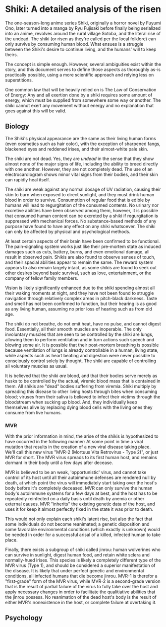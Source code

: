 # Shiki: A detailed analysis of the risen

The one-season-long anime series Shiki, originally a horror novel by Fuyumi Ono, later turned into a manga by Ryu Fujisaki before finally being serialized into an anime, revolves around the rural village Sotoba, and the literal rise of the undead. The shiki (or risen as they're called per the local folklore) can only survive by consuming human blood. What ensues is a struggle between the Shiki's desire to continue living, and the humans' will to keep theirs.

The concept is simple enough. However, several ambiguities exist within the story, and this document serves to define those aspects as thoroughly as-is practically possible, using a more scientific approach and relying less on superstitions.

<!-- CONSIDER REMOVING THIS PART -->
One common law that will be heavily relied on is The Law of Conservation of Energy: Any and all exertion done by a shiki requires some amount of energy, which must be supplied from somewhere some way or another. The shiki cannot exert any movement without energy and no explanation that goes against this will be valid.

## Biology
The Shiki's physical appearance are the same as their living human forms (even cosmetics such as hair color), with the exception of sharpened fangs, blackened eyes and reddened irises, and their almost-white pale skin.

The shiki are not dead. Yes, they are *undead* in the sense that they show almost none of the major signs of life, including the ability to breed directly with one another. However, they are not completely dead. The use of an electrocardiogram shows minor vital signs from their bodies, and their skin can rapidly heal itself.

The shiki are weak against any normal dosage of UV radiation, causing their skin to burn when exposed to direct sunlight, and they must drink human blood in order to survive. Consumption of regular food that is edible by humans will lead to regurgitation of the consumed contents. No urinary nor excretive abilities have been observed among them, however, it is possible that consumed human content can be excreted by a shiki if regurgitation is suppressed with mechanical forces. No substance-based methods of any purpose have found to have any effect on any shiki whatsoever. The shiki can only be affected by physical and psychological methods.

At least certain aspects of their brain have been confirmed to be functional. The pain-signaling system works just like their pre-mortem state as induced damages such as cuts, battery, burns, and even emotional damage, all result in observed pain. Shikis are also found to observe senses of touch, and their spacial abilities appear to remain the same. The reward system appears to also remain largely intact, as some shikis are found to seek out other desires beyond basic survival, such as love, entertainment, or the company of fellow family members.

Vision is likely significantly enhanced due to the shiki spending almost all their waking moments at night, and they have not been found to struggle navigation through relatively complex areas in pitch-black darkness. Taste and smell has not been confirmed to function, but their hearing is as good as any living human, assuming no prior loss of hearing such as from old age.

The shiki do not breathe, do not emit heat, have no pulse, and cannot digest food. Essentially, all their smooth muscles are inoperable. The only involuntary muscles that are seen to be controlled by the shiki are lungs, allowing them to perform ventilation and in turn actions such speech and blowing some air. It is possible that their post-mortem breathing is possible because ventilation of lungs is already controllable in a human, living state, while aspects such as heart beating and digestion were never possible to consciously control solely by thought. The shiki are capable of controlling all voluntary muscles as usual.

It is believed that the shiki *are* blood, and that their bodies serve merely as husks to be controlled by the actual, viremic blood mass that is contained in them. All shikis are "dead" bodies suffering from viremia. Shiki multiply by spreading this disease to other living hosts through bites when consuming blood; viruses from their saliva is believed to infect their victims through the bloodstream when sucking up blood. And, they individually keep themselves alive by replacing dying blood cells with the living ones they consume from live humans.

### MVR
With the prior information in mind, the arise of the shikis is hypothesized to have occurred in the following manner: At some point in time a viral mutation that results in the creation of a new viral disease taking place. We'll call this new virus "MVR-2 (Mortuus Vita Retrovirus - Type 2)", or just MVR for short. The MVR virus spreads to its first human host, and remains dormant in their body until a few days after decease.

MVR is believed to be an weak, 'opportunistic' virus, and cannot take control of its host until all their autoimmune defenses are rendered null by death, at which point the virus will immediately start taking over the host's body before it's completely deceased. MVR can only survive the human body's autoimmune systems for a few days at best, and the host has to be repeatedly reinfected on a daily basis until death by anemia or other external causes. MVR "inherits" the existing genetic data of the host, and uses it for keep it almost perfectly fixed in the state it was prior to death.

This would not only explain each shiki's latent rise, but also the fact that some individuals do not become reanimated; a genetic disposition and some favorable environmental conditions (which exactly is unknown) would be needed in order for a successful arisal of a killed, infected human to take place.

Finally, there exists a subgroup of shiki called jinrou: human wolverines who can survive in sunlight, digest human food, and retain white sclera and normally-hued irises. This species is likely a completely different type of the MVR virus (Type 1), and should be considered a superior manifestation of the disease. It is likely that under perfect genetic and environmental conditions, all infected humans that die become jinrou. MVR-1 is therefor a "first-grade" form of the MVR virus, while MVR-2 is a second-grade version that is the result of partial failure of the virus to fully take over the host and apply necessary changes in order to facilitate the qualitiative abilities that the jinrou possess. No reanimation of the dead host's body is the result of either MVR's nonexistence in the host, or complete failure at overtaking it.

## Psychology